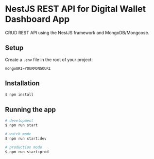 # NestJS REST API for Digital Wallet Dashboard App

CRUD REST API using the NestJS framework and MongoDB/Mongoose.

## Setup

Create a `.env` file in the root of your project:

```dosini
mongoURI=YOURMONGOURI
```

## Installation

```bash
$ npm install
```

## Running the app

```bash
# development
$ npm run start

# watch mode
$ npm run start:dev

# production mode
$ npm run start:prod
```
